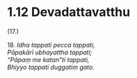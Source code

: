 

# 1.12 Devadattavatthu



(17.)

18\. _Idha tappati pecca tappati,_  
_Pāpakārī ubhayattha tappati;_  
_“Pāpaṃ me katan”ti tappati,_  
_Bhiyyo tappati duggatiṃ gato._  




